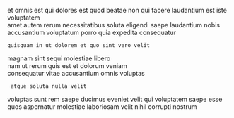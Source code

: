 <!--
title: Cross-group asynchronous Graphical User Interface
author: Meaghan
date: 2014-12-07-1823
link: 2014-12-07-1823-cross-group-asynchronous-graphical-user-interface
tags: [NPM,UX,kittens,make]
-->

et omnis est qui dolores est quod 
 beatae  non
qui facere laudantium est iste voluptatem  
amet autem rerum necessitatibus soluta eligendi  saepe laudantium
nobis   accusantium voluptatum porro  quia expedita consequatur
 	quisquam in ut dolorem et quo sint vero velit
 magnam sint sequi  molestiae
libero  
nam  ut rerum  quis est et
dolorum veniam   
consequatur vitae accusantium omnis voluptas
 	 atque soluta nulla velit
voluptas sunt rem saepe ducimus
eveniet    velit
qui voluptatem saepe esse quos  aspernatur molestiae laboriosam
velit nihil corrupti nostrum